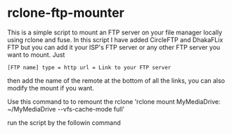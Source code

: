 # rclone-ftp-mounter
This is a simple script to mount an FTP server on your file manager locally using rclone and fuse. In this script I have added CircleFTP and DhakaFLix FTP but you can add it your ISP's FTP server or any other FTP server you want to mount. Just 

`[FTP name]
type = http
url = Link to your FTP server`

then add the name of the remote at the bottom of all the links, you can also modify the mount if you want.

Use this command to to remount the rclone  'rclone mount MyMediaDrive: ~/MyMediaDrive --vfs-cache-mode full'

run the script by the followin command